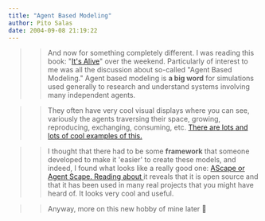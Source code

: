 ```yaml
---
title: "Agent Based Modeling"
author: Pito Salas
date: 2004-09-08 21:19:22
---
```


>>

>> And now for something completely different. I was reading this book: "[It's
Alive](<http://www.amazon.com/exec/obidos/tg/detail/-/1400046416/102-3202368-3881736?v=glance>)"
over the weekend. Particularly of interest to me was all the discussion about
so-called "Agent Based Modeling." Agent based modeling is **a big word** for
simulations used generally to research and understand systems involving many
independent agents.

>>

>> They often have very cool visual displays where you can see, variously the
agents traversing their space, growing, reproducing, exchanging, consuming,
etc. [There are lots and lots of cool examples of
this.](<http://www.google.com/search?sourceid=navclient&ie=UTF-8&q=agent+based+modeling>)

>>

>> I thought that there had to be some **framework** that someone developed to
make it 'easier' to create these models, and indeed, I found what looks like a
really good one: [AScape or Agent Scape. Reading about
](<http://jasss.soc.surrey.ac.uk/4/1/5.html>)it reveals that it is open source
and that it has been used in many real projects that you might have heard of.
It looks very cool and useful.

>>

>> Anyway, more on this new hobby of mine later 🙂


